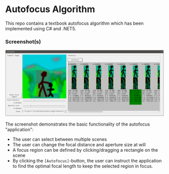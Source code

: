 # Autofocus Algorithm

This repo contains a textbook autofocus algorithm which has been implemented using C# and .NET5.



### Screenshot(s)

![image-20210221194046945](screenshot-01.png)

The screenshot demonstrates the basic functionality of the autofocus "application":

- The user can select between multiple scenes
- The user can change the focal distance and aperture size at will
- A focus region can be defined by clicking/dragging a rectangle on the scene
- By clicking the `[Autofocus]`-button, the user can instruct the application to find the optimal focal length to keep the selected region in focus.